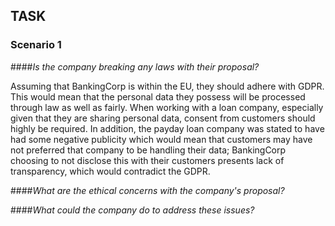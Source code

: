 ## TASK

### Scenario 1

####*Is the company breaking any laws with their proposal?*

Assuming that BankingCorp is within the EU, they should adhere with GDPR. This would mean that the personal data they possess will be processed through law as well as fairly. When working with a loan company, especially given that they are sharing personal data, consent from customers should highly be required. In addition, the payday loan company was stated to have had some negative publicity which would mean that customers may have not preferred that company to be handling their data; BankingCorp choosing to not disclose this with their customers presents lack of transparency, which would contradict the GDPR.



####*What are the ethical concerns with the company's proposal?*



####*What could the company do to address these issues?*